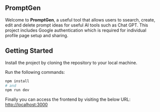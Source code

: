 ## PromptGen

Welcome to **PromptGen**, a useful tool that allows users to ssearch, create, edit and delete prompt ideas for useful AI tools such as Chat GPT. This project includes Google authentication which is required for individual profile page setup and sharing.

## Getting Started

Install the project by cloning the repository to your local machine. 

Run the following commands:

```bash
npm install
# and
npm run dev
```

Finally you can access the frontend by visiting the below URL: 
[http://localhost:3000](http://localhost:3000)
